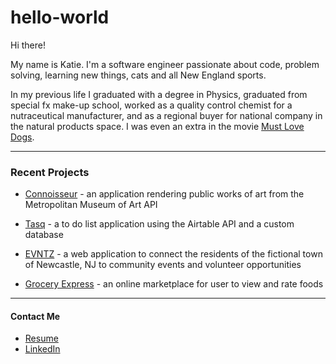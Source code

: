 # hello-world

Hi there!

My name is Katie. I'm a software engineer passionate about code, problem solving, learning new things, cats and all New England sports.

In my previous life I graduated with a degree in Physics, graduated from special fx make-up school, worked as a quality control chemist for a nutraceutical manufacturer, and as a regional buyer for national company in the natural products space. I was even an extra in the movie [Must Love Dogs](https://www.imdb.com/title/tt0417001/).

<hr>

### Recent Projects

- [Connoisseur](https://github.com/ktbg/connoisseur) - an application rendering public works of art from the Metropolitan Museum of Art API

- [Tasq](https://github.com/ktbg/tasq) - a to do list application using the Airtable API and a custom database

- [EVNTZ](https://github.com/erik-eyler/EVNTZ) - a web application to connect the residents of the fictional town of Newcastle, NJ to community events and volunteer opportunities

- [Grocery Express](https://github.com/ktbg/grocery-express) - an online marketplace for user to view and rate foods

<hr>

#### Contact Me

- [Resume](https://drive.google.com/file/d/1rifByLkJPOOkMS9naQbVPC2nvvC5bOgC/view?usp=sharing)
- [LinkedIn](https://www.linkedin.com/in/katherine-boates-goudreau/)
